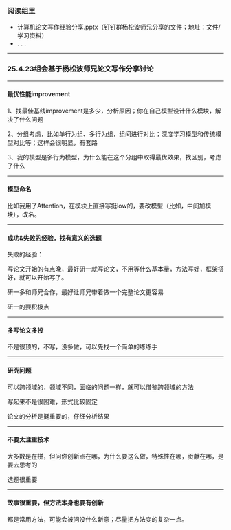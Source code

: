 ### 阅读组里
  - 计算机论文写作经验分享.pptx（钉钉群杨松波师兄分享的文件；地址：文件/学习资料）
  - . . .

---
### 25.4.23组会基于杨松波师兄论文写作分享讨论

---
#### 最优性能improvement

1、找最佳基线improvement是多少，分析原因；你在自己模型设计什么模块，解决了什么问题

2、分组考虑，比如单行为组、多行为组，组间进行对比；深度学习模型和传统模型对比等；这样会很明显，有套路

3、我的模型是多行为模型，为什么能在这个分组中取得最优效果，找区别，考虑了什么

---
#### 模型命名

比如我用了Attention，在模块上直接写挺low的，要改模型（比如，中间加模块），改名。


---
#### 成功&失败的经验，找有意义的选题

失败的经验：

写论文开始的有点晚，最好研一就写论文，不用等什么基本量，方法写好，框架搭好，就可以开始写了。

研一多和师兄合作，最好让师兄带着做一个完整论文更容易

研一的要积极点


---
#### 多写论文多投

不是很顶的，不写，没多做，可以先找一个简单的练练手


---
#### 研究问题

可以跨领域的，领域不同，面临的问题一样，就可以借鉴跨领域的方法

写起来不是很困难，形式比较固定

论文的分析是挺重要的，仔细分析结果


---
#### 不要太注重技术

大多数是在拼，但问你创新点在哪，为什么要这么做，特殊性在哪，贡献在哪，是要去思考的

选题很重要


---
#### 故事很重要，但方法本身也要有创新

都是常用方法，可能会被问没什么新意；尽量把方法变的复杂一点。









